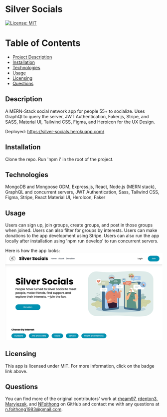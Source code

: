 
  # Silver Socials

  [![License: MIT](https://img.shields.io/badge/License-MIT-yellow.svg)](https://opensource.org/licenses/MIT)

  # Table of Contents
  * [Project Description](#description)
  * [Installation](#installation)
  * [Technologies](#technologies)
  * [Usage](#usage)
  * [Licensing](#license)
  * [Questions](#questions)
  
  <a name="description"></a>
  ## Description
  A MERN-Stack social network app for people 55+ to socialize. Uses GraphQl to query the server, JWT Authentication, Faker.js, Stripe, and SASS, Material UI, Tailwind CSS, Figma, and Heroicon for the UX Design.

  Deployed: https://silver-socials.herokuapp.com/

  <a name="install"></a>
  ## Installation
  Clone the repo. Run 'npm i' in the root of the project.
  
  ## Technologies
  MongoDB and Mongoose ODM, Express.js, React, Node.js (MERN stack), GraphQL and concurrent servers,   JWT Authentication, Sass, Tailwind CSS, Figma, Stripe, React Material UI, HeroIcon, Faker

  <a name="usage"></a>
  ## Usage
  Users can sign up, join groups, create groups, and post in those groups when joined. Users can also filter for groups by interests. Users can make donations to the app development using Stripe. Users can also run the app locally after installation using 'npm run develop' to run concurrent servers.

  Here is how the app looks: 
  ![homepage](homepagess.png)

  <a name="license"></a>
  ## Licensing
  This app is licensed under MIT. For more information, click on the badge link above.

  <a name="questions"></a>
  ## Questions
  You can find more of the original contributors' work at [rheam97](https://github.com/rheam97), [rdenton3](https://github.com/rdenton3), [Maryjezek](https://github.com/Maryjezek), and [NFoithong](https://github.com/NFoithong) on GitHub and contact me with any questions
  at n.foithong1983@gmail.com.




